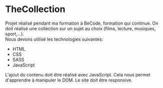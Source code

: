 # TheCollection

Projet réalisé pendant ma formation à BeCode, formation qui continue. 
On doit réalisé une collection sur un sujet au choix (films, lecture, musiques, sport,...).  
Nous devons utilisé les technologies suivantes:
- HTML
- CSS
- SASS
- JavaScript
  
L'ajout du contenu doit être réalisé avec JavaScript. Cela nous permet d'apprendre à manipuler le DOM.
Le site doit être responsive.

  

